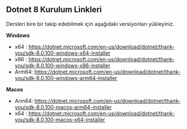 ## Dotnet 8 Kurulum Linkleri

Dersleri bire bir takip edebilmek için aşağıdaki versiyonları yükleyiniz.

**Windows**

- x64  :  https://dotnet.microsoft.com/en-us/download/dotnet/thank-you/sdk-8.0.100-windows-x64-installer
- x86  :  https://dotnet.microsoft.com/en-us/download/dotnet/thank-you/sdk-8.0.100-windows-x86-installer
- Arm64:  https://dotnet.microsoft.com/en-us/download/dotnet/thank-you/sdk-8.0.100-windows-arm64-installer

**Macos**

- Arm64:  https://dotnet.microsoft.com/en-us/download/dotnet/thank-you/sdk-8.0.100-macos-arm64-installer
- x64  :  https://dotnet.microsoft.com/en-us/download/dotnet/thank-you/sdk-8.0.100-macos-x64-installer